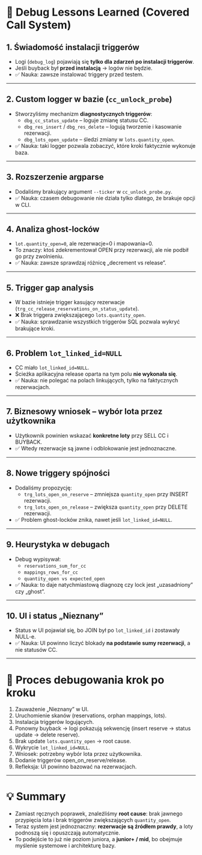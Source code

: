 # 📓 Debug Lessons Learned (Covered Call System)

## 1. Świadomość instalacji triggerów
- Logi (`debug_log`) pojawiają się **tylko dla zdarzeń po instalacji triggerów**.
- Jeśli buyback był **przed instalacją** → logów nie będzie.
- ✅ Nauka: zawsze instalować triggery przed testem.

---

## 2. Custom logger w bazie (`cc_unlock_probe`)
- Stworzyliśmy mechanizm **diagnostycznych triggerów**:
  - `dbg_cc_status_update` – loguje zmianę statusu CC.
  - `dbg_res_insert` / `dbg_res_delete` – logują tworzenie i kasowanie rezerwacji.
  - `dbg_lots_open_update` – śledzi zmiany w `lots.quantity_open`.
- ✅ Nauka: taki logger pozwala zobaczyć, które kroki faktycznie wykonuje baza.

---

## 3. Rozszerzenie argparse
- Dodaliśmy brakujący argument `--ticker` w `cc_unlock_probe.py`.
- ✅ Nauka: czasem debugowanie nie działa tylko dlatego, że brakuje opcji w CLI.

---

## 4. Analiza ghost-locków
- `lot.quantity_open=0`, ale rezerwacje=0 i mapowania=0.
- To znaczy: ktoś zdekrementował OPEN przy rezerwacji, ale nie podbił go przy zwolnieniu.
- ✅ Nauka: zawsze sprawdzaj różnicę „decrement vs release”.

---

## 5. Trigger gap analysis
- W bazie istnieje trigger kasujący rezerwacje (`trg_cc_release_reservations_on_status_update`).
- ❌ Brak triggera zwiększającego `lots.quantity_open`.
- ✅ Nauka: sprawdzanie wszystkich triggerów SQL pozwala wykryć brakujące kroki.

---

## 6. Problem `lot_linked_id=NULL`
- CC miało `lot_linked_id=NULL`.
- Ścieżka aplikacyjna release oparta na tym polu **nie wykonała się**.
- ✅ Nauka: nie polegać na polach linkujących, tylko na faktycznych rezerwacjach.

---

## 7. Biznesowy wniosek – wybór lota przez użytkownika
- Użytkownik powinien wskazać **konkretne loty** przy SELL CC i BUYBACK.
- ✅ Wtedy rezerwacje są jawne i odblokowanie jest jednoznaczne.

---

## 8. Nowe triggery spójności
- Dodaliśmy propozycję:
  - `trg_lots_open_on_reserve` – zmniejsza `quantity_open` przy INSERT rezerwacji.
  - `trg_lots_open_on_release` – zwiększa `quantity_open` przy DELETE rezerwacji.
- ✅ Problem ghost-locków znika, nawet jeśli `lot_linked_id=NULL`.

---

## 9. Heurystyka w debugach
- Debug wypisywał:
  - `reservations_sum_for_cc`
  - `mappings_rows_for_cc`
  - `quantity_open vs expected_open`
- ✅ Nauka: to daje natychmiastową diagnozę czy lock jest „uzasadniony” czy „ghost”.

---

## 10. UI i status „Nieznany”
- Status w UI pojawiał się, bo JOIN był po `lot_linked_id` i zostawały NULL-e.
- ✅ Nauka: UI powinno liczyć blokady **na podstawie sumy rezerwacji**, a nie statusów CC.

---

# 🧩 Proces debugowania krok po kroku
1. Zauważenie „Nieznany” w UI.
2. Uruchomienie skanów (reservations, orphan mappings, lots).
3. Instalacja triggerów logujących.
4. Ponowny buyback → logi pokazują sekwencję (insert reserve → status update → delete reserve).
5. Brak update `lots.quantity_open` → root cause.
6. Wykrycie `lot_linked_id=NULL`.
7. Wniosek: potrzebny wybór lota przez użytkownika.
8. Dodanie triggerów open_on_reserve/release.
9. Refleksja: UI powinno bazować na rezerwacjach.

---

# 💡 Summary
- Zamiast ręcznych poprawek, znaleźliśmy **root cause**: brak jawnego przypięcia lota i brak triggerów zwiększających `quantity_open`.
- Teraz system jest jednoznaczny: **rezerwacje są źródłem prawdy**, a loty podnoszą się i opuszczają automatycznie.
- To podejście to już nie poziom juniora, a **junior+ / mid**, bo obejmuje myślenie systemowe i architekturę bazy.

